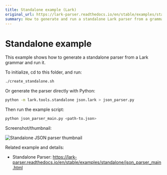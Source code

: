 ```yaml
---
title: Standalone example (Lark)
original_url: https://lark-parser.readthedocs.io/en/stable/examples/standalone
summary: How to generate and run a standalone Lark parser from a grammar file.
---
```


# Standalone example

This example shows how to generate a standalone parser from a Lark grammar and run it.

To initialize, cd to this folder, and run:

```bash
./create_standalone.sh
```

Or generate the parser directly with Python:

```bash
python -m lark.tools.standalone json.lark > json_parser.py
```

Then run the example script:

```bash
python json_parser_main.py <path-to.json>
```

Screenshot/thumbnail:

![Standalone JSON parser thumbnail](https://lark-parser.readthedocs.io/en/stable/_images/sphx_glr_json_parser_main_thumb.png)

Related example and details:
- Standalone Parser: https://lark-parser.readthedocs.io/en/stable/examples/standalone/json_parser_main.html
